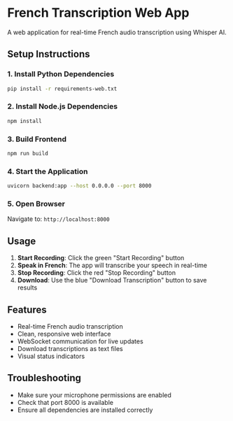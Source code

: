 # French Transcription Web App

A web application for real-time French audio transcription using Whisper AI.

## Setup Instructions

### 1. Install Python Dependencies
```bash
pip install -r requirements-web.txt
```

### 2. Install Node.js Dependencies
```bash
npm install
```

### 3. Build Frontend
```bash
npm run build
```

### 4. Start the Application
```bash
uvicorn backend:app --host 0.0.0.0 --port 8000
```

### 5. Open Browser
Navigate to: `http://localhost:8000`

## Usage

1. **Start Recording**: Click the green "Start Recording" button
2. **Speak in French**: The app will transcribe your speech in real-time
3. **Stop Recording**: Click the red "Stop Recording" button
4. **Download**: Use the blue "Download Transcription" button to save results

## Features

- Real-time French audio transcription
- Clean, responsive web interface
- WebSocket communication for live updates
- Download transcriptions as text files
- Visual status indicators

## Troubleshooting

- Make sure your microphone permissions are enabled
- Check that port 8000 is available
- Ensure all dependencies are installed correctly